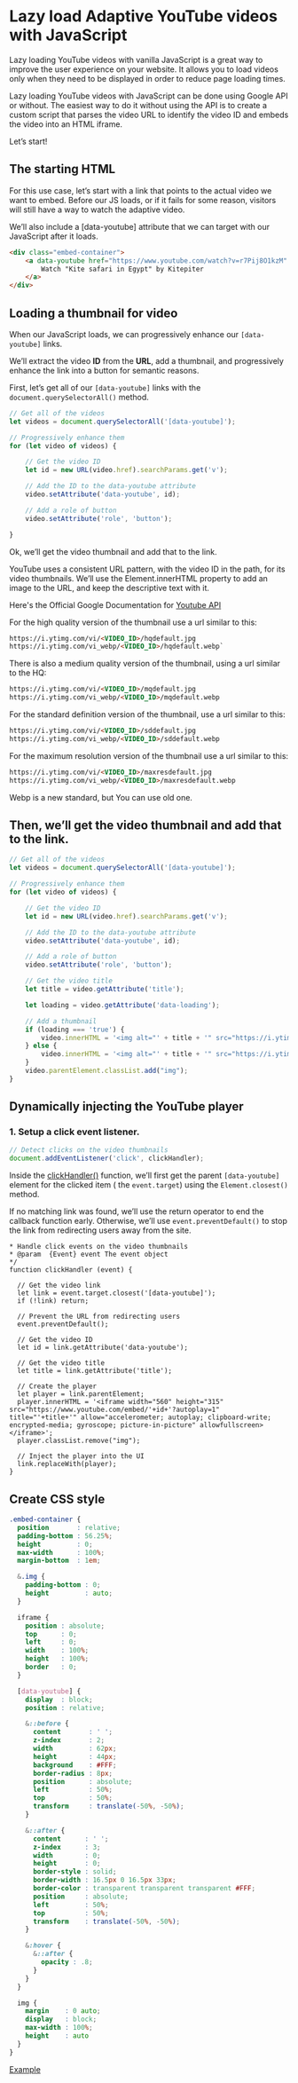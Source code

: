 # Lazy load Adaptive YouTube videos with JavaScript

Lazy loading YouTube videos with vanilla JavaScript is a great way to improve the user experience on your website. It
allows you to load videos only when they need to be displayed in order to reduce page loading times.

Lazy loading YouTube videos with JavaScript can be done using Google API or without. The easiest way to do it without
using the API is to create a custom script that parses the video URL to identify the video ID and embeds the video into
an HTML iframe.

Let’s start!

## The starting HTML

For this use case, let’s start with a link that points to the actual video we want to embed. Before our JS loads, or if
it fails for some reason, visitors will still have a way to watch the adaptive video.

We’ll also include a [data-youtube] attribute that we can target with our JavaScript after it loads.

```html
<div class="embed-container">
    <a data-youtube href="https://www.youtube.com/watch?v=r7Pij8O1kzM" title="Kite safari in Egypt" data-loading="false">
        Watch "Kite safari in Egypt" by Kitepiter
    </a>
</div>
```

## Loading a thumbnail for video

When our JavaScript loads, we can progressively enhance our `[data-youtube]` links.

We’ll extract the video **ID** from the **URL**, add a thumbnail, and progressively enhance the link into a button for
semantic reasons.

First, let’s get all of our `[data-youtube]` links with the `document.querySelectorAll()` method.

```js
// Get all of the videos
let videos = document.querySelectorAll('[data-youtube]');

// Progressively enhance them
for (let video of videos) {

    // Get the video ID
    let id = new URL(video.href).searchParams.get('v');

    // Add the ID to the data-youtube attribute
    video.setAttribute('data-youtube', id);

    // Add a role of button
    video.setAttribute('role', 'button');

}
```

Ok, we’ll get the video thumbnail and add that to the link.

YouTube uses a consistent URL pattern, with the video ID in the path, for its video thumbnails. We’ll use the
Element.innerHTML property to add an image to the URL, and keep the descriptive text with it.

Here's the Official Google Documentation for [Youtube API](https://developers.google.com/youtube/v3/docs/thumbnails)

For the high quality version of the thumbnail use a url similar to this:

```html
https://i.ytimg.com/vi/<VIDEO_ID>/hqdefault.jpg
https://i.ytimg.com/vi_webp/<VIDEO_ID>/hqdefault.webp`
```

There is also a medium quality version of the thumbnail, using a url similar to the HQ:

```html
https://i.ytimg.com/vi/<VIDEO_ID>/mqdefault.jpg
https://i.ytimg.com/vi_webp/<VIDEO_ID>/mqdefault.webp
```

For the standard definition version of the thumbnail, use a url similar to this:

```html
https://i.ytimg.com/vi/<VIDEO_ID>/sddefault.jpg
https://i.ytimg.com/vi_webp/<VIDEO_ID>/sddefault.webp
```

For the maximum resolution version of the thumbnail use a url similar to this:

```html
https://i.ytimg.com/vi/<VIDEO_ID>/maxresdefault.jpg
https://i.ytimg.com/vi_webp/<VIDEO_ID>/maxresdefault.webp
```

Webp is a new standard, but You can use old one.

## Then, we’ll get the video thumbnail and add that to the link.

```js
// Get all of the videos
let videos = document.querySelectorAll('[data-youtube]');

// Progressively enhance them
for (let video of videos) {

    // Get the video ID
    let id = new URL(video.href).searchParams.get('v');

    // Add the ID to the data-youtube attribute
    video.setAttribute('data-youtube', id);

    // Add a role of button
    video.setAttribute('role', 'button');

    // Get the video title
    let title = video.getAttribute('title');

    let loading = video.getAttribute('data-loading');

    // Add a thumbnail
    if (loading === 'true') {
        video.innerHTML = '<img alt="' + title + '" src="https://i.ytimg.com/vi_webp/' + id + '/sddefault.webp" width="622" height="467" loading="lazy">' + video.textContent;
    } else {
        video.innerHTML = '<img alt="' + title + '" src="https://i.ytimg.com/vi_webp/' + id + '/sddefault.webp" width="622" height="467">' + video.textContent;
    }
    video.parentElement.classList.add("img");
}
```

## Dynamically injecting the YouTube player

### 1. Setup a click event listener.

```js
// Detect clicks on the video thumbnails
document.addEventListener('click', clickHandler);
```

Inside the [clickHandler()]() function, we’ll first get the parent `[data-youtube]` element for the clicked item (
the `event.target`) using the `Element.closest()` method.

If no matching link was found, we’ll use the return operator to end the callback function early. Otherwise, we’ll
use `event.preventDefault()` to stop the link from redirecting users away from the site.

```js/**
* Handle click events on the video thumbnails
* @param  {Event} event The event object
*/
function clickHandler (event) {

  // Get the video link
  let link = event.target.closest('[data-youtube]');
  if (!link) return;

  // Prevent the URL from redirecting users
  event.preventDefault();
  
  // Get the video ID
  let id = link.getAttribute('data-youtube');
  
  // Get the video title
  let title = link.getAttribute('title');
  
  // Create the player
  let player = link.parentElement;
  player.innerHTML = '<iframe width="560" height="315" src="https://www.youtube.com/embed/'+id+'?autoplay=1" title="'+title+'" allow="accelerometer; autoplay; clipboard-write; encrypted-media; gyroscope; picture-in-picture" allowfullscreen></iframe>';
  player.classList.remove("img");

  // Inject the player into the UI
  link.replaceWith(player);
}
```

## Create CSS style

```scss
.embed-container {
  position       : relative;
  padding-bottom : 56.25%;
  height         : 0;
  max-width      : 100%;
  margin-bottom  : 1em;

  &.img {
	padding-bottom : 0;
	height         : auto;
  }

  iframe {
	position : absolute;
	top      : 0;
	left     : 0;
	width    : 100%;
	height   : 100%;
	border   : 0;
  }

  [data-youtube] {
	display  : block;
	position : relative;

	&::before {
	  content       : ' ';
	  z-index       : 2;
	  width         : 62px;
	  height        : 44px;
	  background    : #FFF;
	  border-radius : 8px;
	  position      : absolute;
	  left          : 50%;
	  top           : 50%;
	  transform     : translate(-50%, -50%);
	}

	&::after {
	  content      : ' ';
	  z-index      : 3;
	  width        : 0;
	  height       : 0;
	  border-style : solid;
	  border-width : 16.5px 0 16.5px 33px;
	  border-color : transparent transparent transparent #FFF;
	  position     : absolute;
	  left         : 50%;
	  top          : 50%;
	  transform    : translate(-50%, -50%);
	}

	&:hover {
	  &::after {
		opacity : .8;
	  }
	}
  }

  img {
	margin    : 0 auto;
	display   : block;
	max-width : 100%;
	height    : auto
  }
}
```

[Example](https://codepen.io/PalPalych/pen/KKBoZbK)